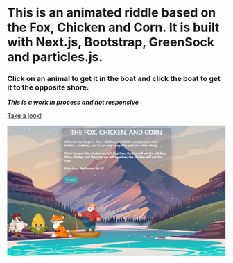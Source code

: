 <h1> This is an animated riddle based on the Fox, Chicken and Corn. It is built with Next.js, Bootstrap, GreenSock and particles.js. </h1>

<h3>Click on an animal to get it in the boat and click the boat to get it to the opposite shore.</h3>

***This is a work in process and not responsive***

[Take a look!](https://gorgeous-rolypoly-35d7d5.netlify.app)

![Screen shot](/public/images/screen.png)



